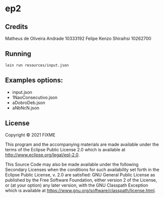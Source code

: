 # ep2

## Credits
Matheus de Oliveira Andrade 10333192
Felipe Kenzo Shiraihsi 10262700

## Running

```
lein run resources/input.json
```

## Examples options:

- input.json
- 1NaoConsecutivo.json
- aDobroDeb.json
- aNbNcN.json

## License

Copyright © 2021 FIXME

This program and the accompanying materials are made available under the
terms of the Eclipse Public License 2.0 which is available at
http://www.eclipse.org/legal/epl-2.0.

This Source Code may also be made available under the following Secondary
Licenses when the conditions for such availability set forth in the Eclipse
Public License, v. 2.0 are satisfied: GNU General Public License as published by
the Free Software Foundation, either version 2 of the License, or (at your
option) any later version, with the GNU Classpath Exception which is available
at https://www.gnu.org/software/classpath/license.html.
